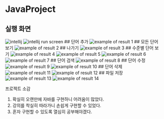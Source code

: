# JavaProject
## 실행 화면
<img alt="intellij" src="https://user-images.githubusercontent.com/104767472/188901613-01d0febc-a706-470f-b06a-cc8aacdc3e9e.png">
<img alt="intellij run screen" src="https://user-images.githubusercontent.com/104767472/188901633-c2596a43-6162-4a39-9472-b3d67081fb55.png">
## 단어 추가
<img alt="example of result 1" src="https://user-images.githubusercontent.com/104767472/188902781-80f4cfe9-79b5-4ffc-af5f-48849de4a6aa.png">
## 모든 단어 보기
<img alt="example of result 2" src="https://user-images.githubusercontent.com/104767472/188902803-17e2e1b8-89b7-4a85-978f-ffb462ddf11d.png">
## 나가기
<img alt="example of result 3" src="https://user-images.githubusercontent.com/104767472/188902816-f8e3795d-96c1-4588-a0d9-e8e854188e4b.png">
## 수준별 단어 보기
<img alt="example of result 4" src="screenshot/KakaoTalk_20220918_042207569.png">
<img alt="example of result 5" src="screenshot/2.png">
<img alt="example of result 6" src="screenshot/3.png">
<img alt="example of result 7" src="screenshot/4.png">
## 단어 검색
<img alt="example of result 8" src="screenshot/5.png">
## 단어 수정
<img alt="example of result 9" src="screenshot/6.png">
<img alt="example of result 10" src="screenshot/7.png">
## 단어 삭제
<img alt="example of result 11" src="screenshot/8.png">
<img alt="example of result 12" src="screenshot/9.png">
## 파일 저장
<img alt="example of result 13" src="screenshot/10.png">
<img alt="example of result 14" src="screenshot/11.png">

프로젝트 소감
1. 확실히 오랜만에 자바를 구현하니 어려움이 많았다.
2. 강의를 착실히 따라가니 손쉽게 구현할 수 있었다.
3. 혼자 구현할 수 있도록 열심히 공부해야겠다.
